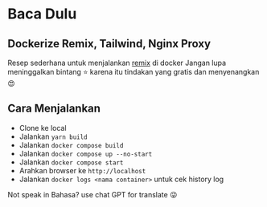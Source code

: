 # Baca Dulu

## Dockerize Remix, Tailwind, Nginx Proxy
Resep sederhana untuk menjalankan [remix](https://remix.run) di docker
Jangan lupa meninggalkan bintang ⭐️ karena itu tindakan yang gratis dan menyenangkan 😍
## Cara Menjalankan

 - Clone ke local
 - Jalankan `yarn build`
 - Jalankan `docker compose build`
 - Jalankan `docker compose up --no-start`
 - Jalankan `docker compose start`
 - Arahkan browser ke `http://localhost`
 - Jalankan `docker logs <nama container>` untuk cek history log
 
 Not speak in Bahasa? use chat GPT for translate 😜
